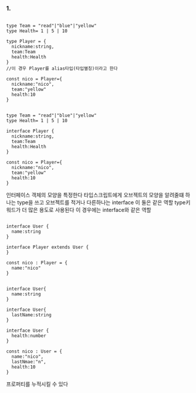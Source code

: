 ### 1.

```

type Team = "read"|"blue"|"yellow"
type Health= 1 | 5 | 10

type Player = {
  nickname:string,
  team:Team
  health:Health
}
//이 경우 Player를 alias타입(타입별칭)이라고 한다

const nico = Player={
  nickname:"nico",
  team:"yellow"
  health:10
}

```

```

type Team = "read"|"blue"|"yellow"
type Health= 1 | 5 | 10

interface Player {
  nickname:string,
  team:Team
  health:Health
}

const nico = Player={
  nickname:"nico",
  team:"yellow"
  health:10
}

```

인터페이스 객체의 모양을 특정한다
타입스크립트에게 오브젝트의 모양을 알려줄떄
하나는 type을 쓰고 오브젝트를 적거나
다른하나는 interface 이 둘은 같은 역할
type키워드가 더 많은 용도로 사용된다 이 경우에는 interface와 같은 역할

```

interface User {
  name:string
}

interface Player extends User {
}

const nico : Player = {
  name:"nico"
}

```

```

interface User{
  name:string
}

interface User{
  lastName:string
}

interface User {
  health:number
}

const nico : User = {
  name:"nico",
  lastNmae:"n",
  health:10
}

```

프로퍼티를 누적시킬 수 있다
